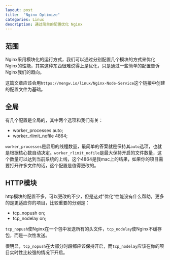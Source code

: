 ```yaml
---
layout: post
title:  "Nginx Optimize"
categories: Linux
description: 通过简单的配置优化 Nginx
---
```


## 范围

Nginx采用模块化的运行方式，我们可以通过分别配置几个模块的方式来优化Nginx的性能，其实这种东西很难说得上是优化，只是通过一些简单的配置告诉Nginx我们的趋向。

这篇文章应该会用`https://mengw.io/linux/Nginx-Node-Service`这个链接中创建的配置文件为基础。

## 全局

有几个配置是全局的，其中两个选项和我们有关：

- worker_processes auto;
- worker_rlimit_nofile 4864;

`worker_processes`是启用的线程数量，最简单的答案就是保持其`auto`选项，也就是根据核心数自动决定。`worker_rlimit_nofile`是最大保持开启的文件数量，这个数量可以达到当前系统的上线，这个4864是我mac上的结果，如果你的项目需要打开许多文件的话，这个配置是值得更改的。

## HTTP模块

http模块的配置不多，可以更改的不少，但是这对”优化“性能没有什么帮助，更多的是更适应你的项目，比较重要的分别是：

-  tcp_nopush on;
-  tcp_nodelay on;

`tcp_nopush`使Nginx在一个包中发送所有的头文件，`tcp_nodelay`使Nginx不缓存包，而是一次性发送。

很明显，`tcp_nopush`在大部分时段都应该保持开启，而`tcp_nodelay`应该在你的项目实时性比较强的情况下开启。
